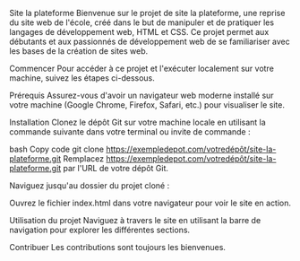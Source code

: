 Site la plateforme
Bienvenue sur le projet de site la plateforme, une reprise du site web de l'école, créé dans le but de manipuler et de pratiquer les langages de développement web, HTML et CSS. Ce projet permet aux débutants et aux passionnés de développement web de se familiariser avec les bases de la création de sites web.

Commencer
Pour accéder à ce projet et l'exécuter localement sur votre machine, suivez les étapes ci-dessous.

Prérequis
Assurez-vous d'avoir un navigateur web moderne installé sur votre machine (Google Chrome, Firefox, Safari, etc.) pour visualiser le site.

Installation
Clonez le dépôt Git sur votre machine locale en utilisant la commande suivante dans votre terminal ou invite de commande :

bash
Copy code
git clone https://exempledepot.com/votredépôt/site-la-plateforme.git
Remplacez https://exempledepot.com/votredépôt/site-la-plateforme.git par l'URL de votre dépôt Git.

Naviguez jusqu'au dossier du projet cloné :

Ouvrez le fichier index.html dans votre navigateur pour voir le site en action.

Utilisation du projet
Naviguez à travers le site en utilisant la barre de navigation pour explorer les différentes sections.

Contribuer
Les contributions sont toujours les bienvenues.
